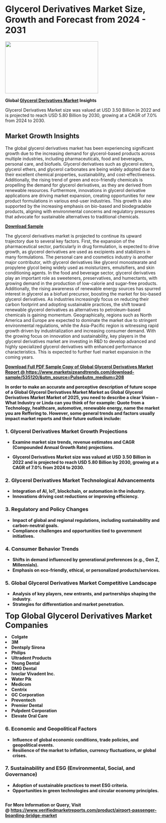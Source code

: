 <H1>Glycerol Derivatives Market Size, Growth and Forecast from 2024 - 2031</H1><img class="aligncenter size-medium wp-image-584254" src="https://thirdeyenews.in/wp-content/uploads/2024/09/Global-Market-Research-300x168.jpeg" alt="" width="300" height="168" /><p><strong>Global&nbsp;<a href="https://www.marketsizeandtrends.com/download-sample/535120/&amp;utm_source=Pulse&amp;utm_medium=208">Glycerol Derivatives Market</a> Insights</strong></p><p>Glycerol Derivatives Market size was valued at USD 3.50 Billion in 2022 and is projected to reach USD 5.80 Billion by 2030, growing at a CAGR of 7.0% from 2024 to 2030.</p><p><h2>Market Growth Insights</h2> <p>The global glycerol derivatives market has been experiencing significant growth due to the increasing demand for glycerol-based products across multiple industries, including pharmaceuticals, food and beverages, personal care, and biofuels. Glycerol derivatives such as glycerol esters, glycerol ethers, and glycerol carbonates are being widely adopted due to their excellent chemical properties, sustainability, and cost-effectiveness. Additionally, the rising trend of green and eco-friendly chemicals is propelling the demand for glycerol derivatives, as they are derived from renewable resources. Furthermore, innovations in glycerol derivative applications are driving market expansion, creating opportunities for new product formulations in various end-user industries. This growth is also supported by the increasing emphasis on bio-based and biodegradable products, aligning with environmental concerns and regulatory pressures that advocate for sustainable alternatives to traditional chemicals.</p> <p><strong><a href="#">Download Sample</a></strong></p> <p>The glycerol derivatives market is projected to continue its upward trajectory due to several key factors. First, the expansion of the pharmaceutical sector, particularly in drug formulation, is expected to drive growth, as glycerol derivatives are used as excipients and stabilizers in many formulations. The personal care and cosmetics industry is another major contributor, with glycerol derivatives like glycerol monostearate and propylene glycol being widely used as moisturizers, emulsifiers, and skin conditioning agents. In the food and beverage sector, glycerol derivatives play an important role as sweeteners, preservatives, and humectants, with growing demand in the production of low-calorie and sugar-free products. Additionally, the rising awareness of renewable energy sources has spurred interest in glycerol as a biofuel precursor, boosting the market for bio-based glycerol derivatives. As industries increasingly focus on reducing their carbon footprint and adopting sustainable practices, the shift toward renewable glycerol derivatives as alternatives to petroleum-based chemicals is gaining momentum. Geographically, regions such as North America and Europe are expected to dominate the market due to stringent environmental regulations, while the Asia-Pacific region is witnessing rapid growth driven by industrialization and increasing consumer demand. With the growing focus on innovation and sustainability, key players in the glycerol derivatives market are investing in R&D to develop advanced and highly specialized glycerol derivatives with enhanced performance characteristics. This is expected to further fuel market expansion in the coming years.</p> <p><strong><a href="#"></p><p><span class=""><strong>Download Full PDF Sample Copy of Global Glycerol Derivatives Market Report</strong> @ <a href="https://www.marketsizeandtrends.com/download-sample/535120/&amp;utm_source=Pulse&amp;utm_medium=208" target="_blank">https://www.marketsizeandtrends.com/download-sample/535120/&amp;utm_source=Pulse&amp;utm_medium=208</a></span></p><p>In order to make an accurate and perceptive description of future scope of a Global&nbsp;Glycerol Derivatives Market Market as Global&nbsp;Glycerol Derivatives Market Market of 2025, you need to describe a clear Vision &ndash; What Industry or Linda can you think of for example: Quote from a Technology, healthcare, automotive, renewable energy, name the market you are Reffering to. However, some general trends and factors usually impact market reports and their future outlook include:</p><h3>1.&nbsp;<strong>Glycerol Derivatives Market Growth Projections</strong></h3><ul><li>Examine market size trends, revenue estimates and CAGR (Compounded Annual Growth Rate) projections.</li><li><p>Glycerol Derivatives Market size was valued at USD 3.50 Billion in 2022 and is projected to reach USD 5.80 Billion by 2030, growing at a CAGR of 7.0% from 2024 to 2030.</p></li></ul><h3>2.&nbsp;<strong>Glycerol Derivatives Market Technological Advancements</strong></h3><ul><li>Integration of AI, IoT, blockchain, or automation in the industry.</li><li>Innovations driving cost reductions or improving efficiency.</li></ul><h3>3.&nbsp;<strong>Regulatory and Policy Changes</strong></h3><ul><li>Impact of global and regional regulations, including sustainability and carbon-neutral goals.</li><li>Compliance challenges and opportunities tied to government initiatives.</li></ul><h3>4.&nbsp;<strong>Consumer Behavior Trends</strong></h3><ul><li>Shifts in demand influenced by generational preferences (e.g., Gen Z, Millennials).</li><li>Emphasis on eco-friendly, ethical, or personalized products/services.</li></ul><h3>5.&nbsp;<strong>Global Glycerol Derivatives Market Competitive Landscape</strong></h3><ul><li>Analysis of key players, new entrants, and partnerships shaping the industry.</li><li>Strategies for differentiation and market penetration.</li></ul><p data-pm-slice="1 1 []"><span style="color: inherit; font-family: inherit; font-size: 25px;">Top Global Glycerol Derivatives Market Companies</span></p><div class="" data-test-id=""><p><li>Colgate</li><li> 3M</li><li> Dentsply Sirona</li><li> Philips</li><li> Ultradent Products</li><li> Young Dental</li><li> DMG Dental</li><li> Ivoclar Vivadent Inc.</li><li> Water Pik</li><li> Medicom</li><li> Centrix</li><li> GC Corporation</li><li> Preventech</li><li> Premier Dental</li><li> Pulpdent Corporation</li><li> Elevate Oral Care</li></p></div><h3>6.&nbsp;<strong>Economic and Geopolitical Factors</strong></h3><ul><li>Influence of global economic conditions, trade policies, and geopolitical events.</li><li>Resilience of the market to inflation, currency fluctuations, or global crises.</li></ul><h3>7.&nbsp;<strong>Sustainability and ESG (Environmental, Social, and Governance)</strong></h3><ul><li>Adoption of sustainable practices to meet ESG criteria.</li><li>Opportunities in green technologies and circular economy principles.</li></ul><h2><strong style="font-size: 14px;">For More Information or Query, Visit @&nbsp;</strong><a style="background-color: #ffffff; font-size: 14px;" href="https://www.marketsizeandtrends.com/report/glycerol-derivatives-market/" target="_blank">https://www.verifiedmarketreports.com/product/airport-passenger-boarding-bridge-market</a></h2>
